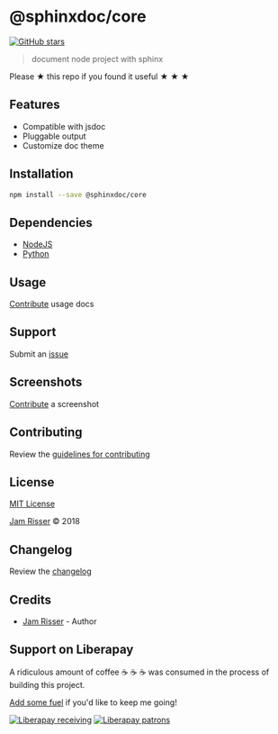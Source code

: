 # @sphinxdoc/core

[![GitHub stars](https://img.shields.io/github/stars/codejamninja/sphinxdoc.svg?style=social&label=Stars)](https://github.com/codejamninja/sphinxdoc)

> document node project with sphinx

Please ★ this repo if you found it useful ★ ★ ★


## Features

* Compatible with jsdoc
* Pluggable output
* Customize doc theme


## Installation

```sh
npm install --save @sphinxdoc/core
```


## Dependencies

* [NodeJS](https://nodejs.org)
* [Python](https://www.python.org)


## Usage

[Contribute](https://github.com/codejamninja/sphinxdoc/blob/master/CONTRIBUTING.md) usage docs


## Support

Submit an [issue](https://github.com/codejamninja/sphinxdoc/issues/new)


## Screenshots

[Contribute](https://github.com/codejamninja/sphinxdoc/blob/master/CONTRIBUTING.md) a screenshot


## Contributing

Review the [guidelines for contributing](https://github.com/codejamninja/sphinxdoc/blob/master/CONTRIBUTING.md)


## License

[MIT License](https://github.com/codejamninja/sphinxdoc/blob/master/LICENSE)

[Jam Risser](https://codejam.ninja) © 2018


## Changelog

Review the [changelog](https://github.com/codejamninja/sphinxdoc/blob/master/CHANGELOG.md)


## Credits

* [Jam Risser](https://codejam.ninja) - Author


## Support on Liberapay

A ridiculous amount of coffee ☕ ☕ ☕ was consumed in the process of building this project.

[Add some fuel](https://liberapay.com/codejamninja/donate) if you'd like to keep me going!

[![Liberapay receiving](https://img.shields.io/liberapay/receives/codejamninja.svg?style=flat-square)](https://liberapay.com/codejamninja/donate)
[![Liberapay patrons](https://img.shields.io/liberapay/patrons/codejamninja.svg?style=flat-square)](https://liberapay.com/codejamninja/donate)
